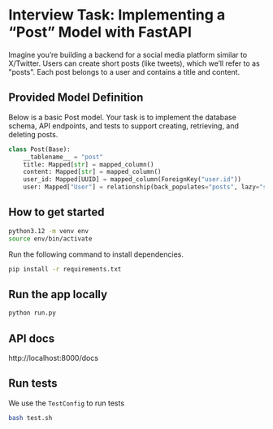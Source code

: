 # Interview Task: Implementing a “Post” Model with FastAPI

Imagine you’re building a backend for a social media platform similar to X/Twitter.
Users can create short posts (like tweets), which we’ll refer to as "posts". Each post belongs to a user and contains a title and content.

## Provided Model Definition

Below is a basic Post model. Your task is to implement the database schema, API endpoints, and tests to support creating, retrieving, and deleting posts.

```python
class Post(Base):
    __tablename__ = "post"
    title: Mapped[str] = mapped_column()
    content: Mapped[str] = mapped_column()
    user_id: Mapped[UUID] = mapped_column(ForeignKey("user.id"))
    user: Mapped["User"] = relationship(back_populates="posts", lazy="select")

```

## How to get started

```bash
python3.12 -m venv env
source env/bin/activate
```

Run the following command to install dependencies.

```bash
pip install -r requirements.txt
```

## Run the app locally

```bash
python run.py
```

## API docs

http://localhost:8000/docs

## Run tests

We use the `TestConfig` to run tests

```bash
bash test.sh
```

